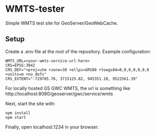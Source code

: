 # WMTS-tester

Simple WMTS test site for GeoServer/GeoWebCache.

## Setup

Create a .env file at the root of the repository. Example configuration:

```
WMTS_URL=<your-wmts-service-url-here>
CRS=EPSG:3042
CRS_DEF="+proj=utm +zone=30 +ellps=GRS80 +towgs84=0,0,0,0,0,0,0 +units=m +no_defs"
CRS_EXTENT="-729785.76, 3715125.82, 945351.10, 9522561.39"
```

For locally hosted GS GWC WMTS, the url is something like http://localhost:8080/geoserver/gwc/service/wmts

Next, start the site with:

```
npm install
npm start
```

Finally, open localhost:1234 in your browser.
